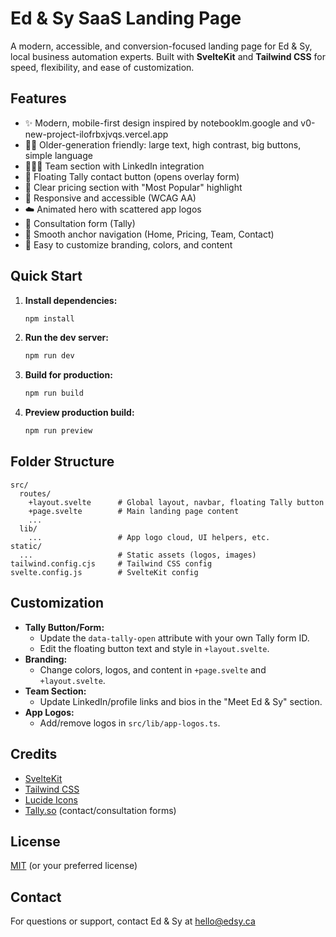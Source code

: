 # Ed & Sy SaaS Landing Page

A modern, accessible, and conversion-focused landing page for Ed & Sy, local business automation experts. Built with **SvelteKit** and **Tailwind CSS** for speed, flexibility, and ease of customization.

## Features

- ✨ Modern, mobile-first design inspired by notebooklm.google and v0-new-project-ilofrbxjvqs.vercel.app
- 🧑‍💼 Older-generation friendly: large text, high contrast, big buttons, simple language
- 🧑‍🤝‍🧑 Team section with LinkedIn integration
- 💬 Floating Tally contact button (opens overlay form)
- 💸 Clear pricing section with "Most Popular" highlight
- 📱 Responsive and accessible (WCAG AA)
- ☁️ Animated hero with scattered app logos
- 📝 Consultation form (Tally)
- 🔗 Smooth anchor navigation (Home, Pricing, Team, Contact)
- 🧩 Easy to customize branding, colors, and content

## Quick Start

1. **Install dependencies:**
   ```bash
   npm install
   ```
2. **Run the dev server:**
   ```bash
   npm run dev
   ```
3. **Build for production:**
   ```bash
   npm run build
   ```
4. **Preview production build:**
   ```bash
   npm run preview
   ```

## Folder Structure

```
src/
  routes/
    +layout.svelte      # Global layout, navbar, floating Tally button
    +page.svelte        # Main landing page content
    ...
  lib/
    ...                 # App logo cloud, UI helpers, etc.
static/
  ...                   # Static assets (logos, images)
tailwind.config.cjs     # Tailwind CSS config
svelte.config.js        # SvelteKit config
```

## Customization

- **Tally Button/Form:**
  - Update the `data-tally-open` attribute with your own Tally form ID.
  - Edit the floating button text and style in `+layout.svelte`.
- **Branding:**
  - Change colors, logos, and content in `+page.svelte` and `+layout.svelte`.
- **Team Section:**
  - Update LinkedIn/profile links and bios in the "Meet Ed & Sy" section.
- **App Logos:**
  - Add/remove logos in `src/lib/app-logos.ts`.

## Credits

- [SvelteKit](https://kit.svelte.dev/)
- [Tailwind CSS](https://tailwindcss.com/)
- [Lucide Icons](https://lucide.dev/)
- [Tally.so](https://tally.so/) (contact/consultation forms)

## License

[MIT](LICENSE) (or your preferred license)

## Contact

For questions or support, contact Ed & Sy at [hello@edsy.ca](mailto:hello@edsy.ca)
